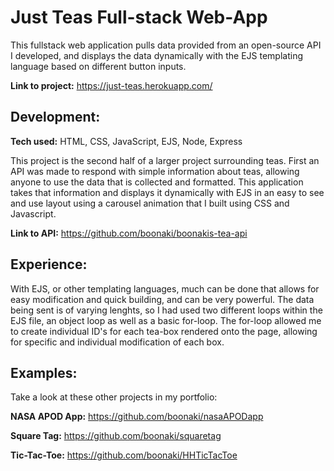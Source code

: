 # Just Teas Full-stack Web-App
This fullstack web application pulls data provided from an open-source API I developed, and displays the data dynamically with the EJS templating language based on different button inputs.

**Link to project:** https://just-teas.herokuapp.com/

<!-- ![alt tag](http://placecorgi.com/1200/650) -->

## Development:

**Tech used:** HTML, CSS, JavaScript, EJS, Node, Express

This project is the second half of a larger project surrounding teas. First an API was made to respond with simple information about teas, allowing anyone to use the data that is collected and formatted. This application takes that information and displays it dynamically with EJS in an easy to see and use layout using a carousel animation that I built using CSS and Javascript.

**Link to API:** https://github.com/boonaki/boonakis-tea-api

## Experience:
With EJS, or other templating languages, much can be done that allows for easy modification and quick building, and can be very powerful. The data being sent is of varying lenghts, so I had used two different loops within the EJS file, an object loop as well as a basic for-loop. The for-loop allowed me to create individual ID's for each tea-box rendered onto the page, allowing for specific and individual modification of each box.

## Examples:
Take a look at these other projects in my portfolio:

**NASA APOD App:** https://github.com/boonaki/nasaAPODapp

**Square Tag:** https://github.com/boonaki/squaretag

**Tic-Tac-Toe:** https://github.com/boonaki/HHTicTacToe
